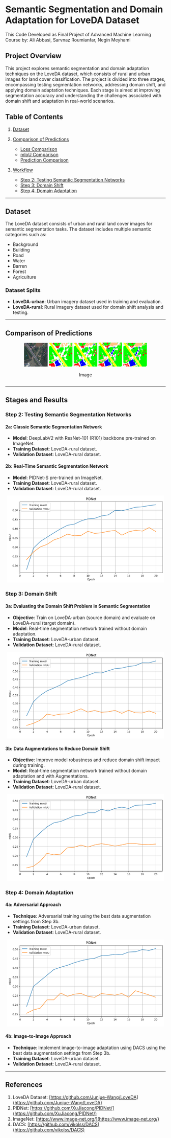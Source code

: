 # Semantic Segmentation and Domain Adaptation for LoveDA Dataset
This Code Developed as Final Project of Advanced Machine Learning Course by: Ali Abbasi, Sarvnaz Roumianfar, Negin Meyhami

## Project Overview
This project explores semantic segmentation and domain adaptation techniques on the LoveDA dataset, which consists of rural and urban images for land cover classification. The project is divided into three stages, encompassing testing segmentation networks, addressing domain shift, and applying domain adaptation techniques. Each stage is aimed at improving segmentation accuracy and understanding the challenges associated with domain shift and adaptation in real-world scenarios.

## Table of Contents
1. [Dataset](#dataset)
2. [Comparison of Predictions](#comparison-of-Predictions)
   - [Loss Comparison](#loss-comparison)
   - [mIoU Comparison](#miou-comparison)
   - [Prediction Comparison](#prediction-comparison)

3. [Workflow](#stages-and-results)
   - [Step 2: Testing Semantic Segmentation Networks](#step-2-testing-semantic-segmentation-networks)
   - [Step 3: Domain Shift](#step-3-domain-shift)
   - [Step 4: Domain Adaptation](#step-4-domain-adaptation)

---

## Dataset

The LoveDA dataset consists of urban and rural land cover images for semantic segmentation tasks. The dataset includes multiple semantic categories such as:
- Background
- Building
- Road
- Water
- Barren
- Forest
- Agriculture

### Dataset Splits
- **LoveDA-urban**: Urban imagery dataset used in training and evaluation.
- **LoveDA-rural**: Rural imagery dataset used for domain shift analysis and testing.

---



## Comparison of Predictions


<div style="display: flex; justify-content: space-around; align-items: center;">

<div style="text-align: center; flex: 1; margin: 0 5px;">
   <img src="Figs/predictions/Test1.png" alt="Image" style="width: 15%; max-width: 150px; height: auto;">
   <img src="Figs/predictions/PIDNet prediction.png" alt="PIDNet" style="width: 15%; max-width: 150px; height: auto;">
   <img src="Figs/predictions/domainshift prediction.png" alt="Domain Shift" style="width: 15%; max-width: 150px; height: auto;">
   <img src="Figs/predictions/aug prediction.png" alt="Augmentation" style="width: 15%; max-width: 150px; height: auto;">
   <img src="Figs/predictions/adversarial prediction.png" alt="Adversarial" style="width: 15%; max-width: 150px; height: auto;">
  <p>Image</p>
</div>


</div>

---

## Stages and Results

### Step 2: Testing Semantic Segmentation Networks

#### 2a: Classic Semantic Segmentation Network
- **Model**: DeepLabV2 with ResNet-101 (R101) backbone pre-trained on ImageNet.
- **Training Dataset**: LoveDA-rural dataset.
- **Validation Dataset**: LoveDA-rural dataset.


#### 2b: Real-Time Semantic Segmentation Network
- **Model**: PIDNet-S pre-trained on ImageNet.
- **Training Dataset**: LoveDA-rural dataset.
- **Validation Dataset**: LoveDA-rural dataset.
<div style="display: flex; justify-content: space-around; align-items: center;">
<div style="text-align: center; flex: 1; margin: 0 5px;">
   <img src="Figs/miou/PIDNet miou.png" alt="Image">
</div>
</div>

### Step 3: Domain Shift
#### 3a: Evaluating the Domain Shift Problem in Semantic Segmentation
- **Objective**: Train on LoveDA-urban (source domain) and evaluate on LoveDA-rural (target domain).
- **Model**: Real-time segmentation network trained without domain adaptation.
- **Training Dataset**: LoveDA-urban dataset.
- **Validation Dataset**: LoveDA-rural dataset.
<div style="display: flex; justify-content: space-around; align-items: center;">
<div style="text-align: center; flex: 1; margin: 0 5px;">
   <img src="Figs/miou/domainshift miou.png" alt="Image">
</div>
</div>

#### 3b: Data Augmentations to Reduce Domain Shift
- **Objective**: Improve model robustness and reduce domain shift impact during training.
- **Model**: Real-time segmentation network trained without domain adaptation and with Augmentations.
- **Training Dataset**: LoveDA-urban dataset.
- **Validation Dataset**: LoveDA-rural dataset.
<div style="display: flex; justify-content: space-around; align-items: center;">
<div style="text-align: center; flex: 1; margin: 0 5px;">
   <img src="Figs/miou/aug miou.png" alt="Image">
</div>
</div>

### Step 4: Domain Adaptation
#### 4a: Adversarial Approach
- **Technique**: Adversarial training using the best data augmentation settings from Step 3b.
- **Training Dataset**: LoveDA-urban dataset.
- **Validation Dataset**: LoveDA-rural dataset.
<div style="display: flex; justify-content: space-around; align-items: center;">
<div style="text-align: center; flex: 1; margin: 0 5px;">
   <img src="Figs/miou/adversarial miou.png" alt="Image">
</div>
</div>

#### 4b: Image-to-Image Approach
- **Technique**: Implement image-to-image adaptation using DACS using the best data augmentation settings from Step 3b.
- **Training Dataset**: LoveDA-urban dataset.
- **Validation Dataset**: LoveDA-rural dataset.


---


## References
1. LoveDA Dataset: [https://github.com/Junjue-Wang/LoveDA](https://github.com/Junjue-Wang/LoveDA)
3. PIDNet: [https://github.com/XuJiacong/PIDNet/](https://github.com/XuJiacong/PIDNet/)
4. ImageNet: [https://www.image-net.org/](https://www.image-net.org/)
5. DACS: [https://github.com/vikolss/DACS](https://github.com/vikolss/DACS)


